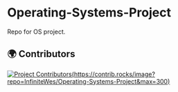 # Operating-Systems-Project
Repo for OS project.


## 🌍 Contributors
[![Project Contributors](https://contrib.rocks/image?repo=InfiniteWes/Operating-Systems-Project&max=300)](https://github.com/InfiniteWes/Operating-Systems-Project/graphs/contributors)[(https://contrib.rocks/image?repo=InfiniteWes/Operating-Systems-Project&max=300)](https://github.com/InfiniteWes/Operating-Systems-Project/graphs/contributors)
